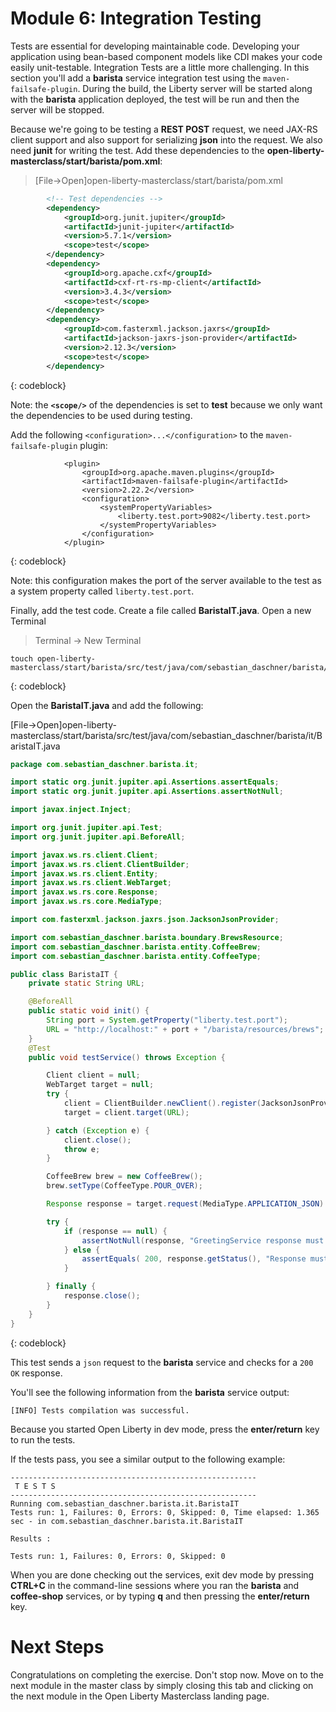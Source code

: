 # Module 6: Integration Testing

Tests are essential for developing maintainable code. Developing your application using bean-based component models like CDI makes your code easily unit-testable. Integration Tests are a little more challenging. In this section you'll add a **barista** service integration test using the `maven-failsafe-plugin`. During the build, the Liberty server will be started along with the **barista** application deployed, the test will be run and then the server will be stopped.

Because we're going to be testing a **REST POST** request, we need JAX-RS client support and also support for serializing **json** into the request.  We also need **junit** for writing the test.  Add these dependencies to the **open-liberty-masterclass/start/barista/pom.xml**:

>[File->Open]open-liberty-masterclass/start/barista/pom.xml

```XML
        <!-- Test dependencies -->  
        <dependency>
            <groupId>org.junit.jupiter</groupId>
            <artifactId>junit-jupiter</artifactId>
            <version>5.7.1</version>
            <scope>test</scope>
        </dependency>     
        <dependency>
            <groupId>org.apache.cxf</groupId>
            <artifactId>cxf-rt-rs-mp-client</artifactId>
            <version>3.4.3</version>
            <scope>test</scope>
        </dependency>      
        <dependency>
            <groupId>com.fasterxml.jackson.jaxrs</groupId>
            <artifactId>jackson-jaxrs-json-provider</artifactId>
            <version>2.12.3</version>
            <scope>test</scope>
        </dependency>   
```
{: codeblock}

Note: the **`<scope/>`** of the dependencies is set to **test** because we only want the dependencies to be used during testing.

Add the following `<configuration>...</configuration>` to the `maven-failsafe-plugin` plugin:
```
            <plugin>
                <groupId>org.apache.maven.plugins</groupId>
                <artifactId>maven-failsafe-plugin</artifactId>
                <version>2.22.2</version>
                <configuration>
                    <systemPropertyVariables>
                        <liberty.test.port>9082</liberty.test.port>
                    </systemPropertyVariables>
                </configuration>
            </plugin> 
```
{: codeblock}

Note: this configuration makes the port of the server available to the test as a system property called `liberty.test.port`.

Finally, add the test code.  Create a file called **BaristaIT.java**.
Open a new Terminal

> Terminal -> New Terminal

```
touch open-liberty-masterclass/start/barista/src/test/java/com/sebastian_daschner/barista/it/BaristaIT.java
```
{: codeblock}

Open the **BaristaIT.java** and add the following:

[File->Open]open-liberty-masterclass/start/barista/src/test/java/com/sebastian_daschner/barista/it/BaristaIT.java

```Java
package com.sebastian_daschner.barista.it;

import static org.junit.jupiter.api.Assertions.assertEquals;
import static org.junit.jupiter.api.Assertions.assertNotNull;

import javax.inject.Inject;

import org.junit.jupiter.api.Test;
import org.junit.jupiter.api.BeforeAll;

import javax.ws.rs.client.Client;
import javax.ws.rs.client.ClientBuilder;
import javax.ws.rs.client.Entity;
import javax.ws.rs.client.WebTarget;
import javax.ws.rs.core.Response;
import javax.ws.rs.core.MediaType;

import com.fasterxml.jackson.jaxrs.json.JacksonJsonProvider;

import com.sebastian_daschner.barista.boundary.BrewsResource;
import com.sebastian_daschner.barista.entity.CoffeeBrew;
import com.sebastian_daschner.barista.entity.CoffeeType;

public class BaristaIT {
    private static String URL;

    @BeforeAll
    public static void init() {
        String port = System.getProperty("liberty.test.port");
        URL = "http://localhost:" + port + "/barista/resources/brews";
    }
    @Test
    public void testService() throws Exception {

        Client client = null;
        WebTarget target = null;
        try {
            client = ClientBuilder.newClient().register(JacksonJsonProvider.class);
            target = client.target(URL);

        } catch (Exception e) {
            client.close();
            throw e;
        }

        CoffeeBrew brew = new CoffeeBrew();
        brew.setType(CoffeeType.POUR_OVER);

        Response response = target.request(MediaType.APPLICATION_JSON).post(Entity.json(brew));

        try {
            if (response == null) {
                assertNotNull(response, "GreetingService response must not be NULL");
            } else {
                assertEquals( 200, response.getStatus(), "Response must be 200 OK");
            }

        } finally {
            response.close();
        }
    }
}

```
{: codeblock}

This test sends a `json` request to the **barista** service and checks for a `200 OK` response. 

You'll see the following information from the **barista** service output:
```
[INFO] Tests compilation was successful.
```

Because you started Open Liberty in dev mode, press the **enter/return** key to run the tests.

If the tests pass, you see a similar output to the following example:
```
-------------------------------------------------------
 T E S T S
-------------------------------------------------------
Running com.sebastian_daschner.barista.it.BaristaIT
Tests run: 1, Failures: 0, Errors: 0, Skipped: 0, Time elapsed: 1.365 sec - in com.sebastian_daschner.barista.it.BaristaIT

Results :

Tests run: 1, Failures: 0, Errors: 0, Skipped: 0
```

When you are done checking out the services, exit dev mode by pressing **CTRL+C** in the command-line sessions
where you ran the **barista** and **coffee-shop** services, or by typing **q** and then pressing the **enter/return** key.

# Next Steps

Congratulations on completing the exercise. Don't stop now. Move on to the next module in the master class by simply closing this tab and clicking on the next module in the Open Liberty Masterclass landing page.
